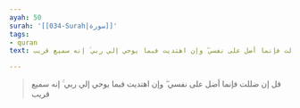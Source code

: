```yaml
---
ayah: 50
surah: '[[034-Surah|سورة]]'
tags:
- quran
text: قل إن ضللت فإنما أضل على نفسي ۖ وإن اهتديت فبما يوحي إلي ربي ۚ إنه سميع قريب

---
```

> قل إن ضللت فإنما أضل على نفسي ۖ وإن اهتديت فبما يوحي إلي ربي ۚ إنه سميع قريب
